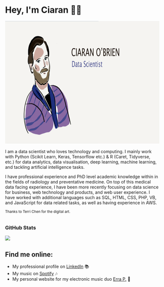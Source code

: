 # Hey, I'm Ciaran 👋🏻
<div id="header" align="center">
<img src="https://github.com/obrienciaran/obrienciaran/blob/1c395a78ec035635f19c1b9e0363c119e1e3c080/ciaran_graphic.png" alt="a graphic and cartoon-like image of Ciaran O'Brien, data scientist." width="1000" height="400" class="centerImage">
</div>

<p>I am a data scientist who loves technology and computing. I mainly work with Python (Scikit Learn, Keras, Tensorflow etc.) & R (Caret, Tidyverse, etc.) for data analytics, data visualisation, deep learning, machine learning, and tackling artificial intelligence tasks. </p>

<p>I have professional experience and PhD level academic knowledge within in the fields of radiology and preventative medicine. On top of this medical data facing experience, I have been more recently focusing on data science for business, web technology and products, and web user experience. I have worked with additional languages such as SQL, HTML, CSS, PHP, VB, and JavaScript for data related tasks, as well as having experience in AWS.</p>

<sup>Thanks to Terri Chen for the digital art.</sup>

## <h3 align="left">GitHub Stats</h3>

<a href="">
  <img align="centre" src="https://github-readme-stats.vercel.app/api?username=obrienciaran&count_private=true&include_all_commits=true&show_icons=true&title_color=007bff&text_color=e7e7e7&icon_color=007bff&bg_color=171c28" />
<a />

## Find me online:
- My professional profile on <a href="https://www.linkedin.com/in/obrienciaran/">LinkedIn</a> 📚
- My music on <a href="https://open.spotify.com/track/3eEg2zCrtQOeMBbwpD1unp?si=ee003e10accf4e74"> Spotify</a> 🎶
- My personal website for my electronic music duo <a href="https://www.erraproject.com">Erra P.</a> 🤖
